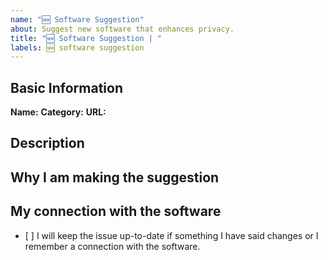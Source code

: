```yaml
---
name: "🆕 Software Suggestion"
about: Suggest new software that enhances privacy.
title: "🆕 Software Suggestion | "
labels: 🆕 software suggestion
---
```


## Basic Information

**Name:**
**Category:**
**URL:**

## Description



## Why I am making the suggestion

<!-- Anything you would like to tell us about the software? -->


## My connection with the software

<!-- Are you the author? Enthustiastic or early adopter? Friends with the author or requested by them to open the isue? An employee of the software maker? -->

- [ ] I will keep the issue up-to-date if something I have said changes or I remember a connection with the software.
